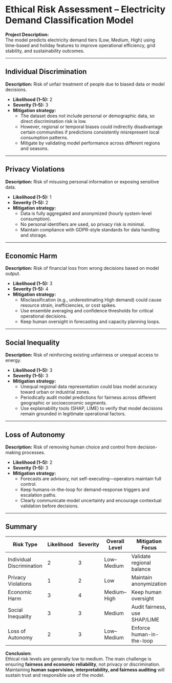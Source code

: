 # Ethical Risk Assessment – Electricity Demand Classification Model

**Project Description:**  
The model predicts electricity demand tiers (Low, Medium, High) using time-based and holiday features to improve operational efficiency, grid stability, and sustainability outcomes.

---

## Individual Discrimination
**Description:** Risk of unfair treatment of people due to biased data or model decisions.

- **Likelihood (1–5):** 2  
- **Severity (1–5):** 3  
- **Mitigation strategy:**  
  - The dataset does not include personal or demographic data, so direct discrimination risk is low.  
  - However, regional or temporal biases could indirectly disadvantage certain communities if predictions consistently misrepresent local consumption patterns.  
  - Mitigate by validating model performance across different regions and seasons.

---

## Privacy Violations
**Description:** Risk of misusing personal information or exposing sensitive data.

- **Likelihood (1–5):** 1  
- **Severity (1–5):** 2  
- **Mitigation strategy:**  
  - Data is fully aggregated and anonymized (hourly system-level consumption).  
  - No personal identifiers are used, so privacy risk is minimal.  
  - Maintain compliance with GDPR-style standards for data handling and storage.

---

## Economic Harm
**Description:** Risk of financial loss from wrong decisions based on model output.

- **Likelihood (1–5):** 3  
- **Severity (1–5):** 4  
- **Mitigation strategy:**  
  - Misclassification (e.g., underestimating High demand) could cause resource strain, inefficiencies, or cost spikes.  
  - Use ensemble averaging and confidence thresholds for critical operational decisions.  
  - Keep human oversight in forecasting and capacity planning loops.

---

## Social Inequality
**Description:** Risk of reinforcing existing unfairness or unequal access to energy.

- **Likelihood (1–5):** 3  
- **Severity (1–5):** 3  
- **Mitigation strategy:**  
  - Unequal regional data representation could bias model accuracy toward urban or industrial zones.  
  - Periodically audit model predictions for fairness across different geographic or socioeconomic segments.  
  - Use explainability tools (SHAP, LIME) to verify that model decisions remain grounded in legitimate operational factors.

---

## Loss of Autonomy
**Description:** Risk of removing human choice and control from decision-making processes.

- **Likelihood (1–5):** 2  
- **Severity (1–5):** 3  
- **Mitigation strategy:**  
  - Forecasts are advisory, not self-executing—operators maintain full control.  
  - Keep humans-in-the-loop for demand-response triggers and escalation paths.  
  - Clearly communicate model uncertainty and encourage contextual validation before decisions.

---

## Summary
| Risk Type | Likelihood | Severity | Overall Level | Mitigation Focus |
|------------|-------------|-----------|----------------|------------------|
| Individual Discrimination | 2 | 3 | Low–Medium | Validate regional balance |
| Privacy Violations | 1 | 2 | Low | Maintain anonymization |
| Economic Harm | 3 | 4 | Medium–High | Keep human oversight |
| Social Inequality | 3 | 3 | Medium | Audit fairness, use SHAP/LIME |
| Loss of Autonomy | 2 | 3 | Low–Medium | Enforce human-in-the-loop |

**Conclusion:**  
Ethical risk levels are generally low to medium. The main challenge is ensuring **fairness and economic reliability**, not privacy or discrimination.  
Maintaining **human supervision, interpretability, and fairness auditing** will sustain trust and responsible use of the model.